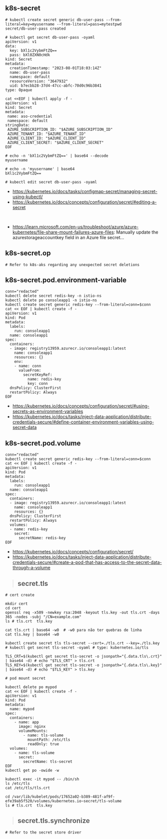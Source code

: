 ## k8s-secret

```
# kubectl create secret generic db-user-pass --from-literal=key=myusername --from-literal=pass=mytestpwd
secret/db-user-pass created

# kubectl get secret db-user-pass -oyaml
apiVersion: v1
data:
  key: bXl1c2VybmFtZQ==
  pass: bXl0ZXN0cHdk
kind: Secret
metadata:
  creationTimestamp: "2023-08-01T18:03:14Z"
  name: db-user-pass
  namespace: default
  resourceVersion: "3647932"
  uid: b7ecbb28-37d4-47cc-abfc-70d0c96b3841
type: Opaque

cat <<EOF | kubectl apply -f -
apiVersion: v1
kind: Secret
metadata:
 name: aso-credential
 namespace: default
stringData:
 AZURE_SUBSCRIPTION_ID: "$AZURE_SUBSCRIPTION_ID"
 AZURE_TENANT_ID: "$AZURE_TENANT_ID"
 AZURE_CLIENT_ID: "$AZURE_CLIENT_ID"
 AZURE_CLIENT_SECRET: "$AZURE_CLIENT_SECRET"
EOF

# echo -n 'bXl1c2VybmFtZQ==' | base64 --decode
myusername

# echo -n 'myusername' | base64
bXl1c2VybmFtZQ==

# kubectl edit secret db-user-pass -oyaml
```

- https://kubernetes.io/docs/tasks/configmap-secret/managing-secret-using-kubectl/
- https://kubernetes.io/docs/concepts/configuration/secret/#editing-a-secret
<br>

- https://learn.microsoft.com/en-us/troubleshoot/azure/azure-kubernetes/file-share-mount-failures-azure-files: Manually update the azurestorageaccountkey field in an Azure file secret...

## k8s-secret.op

```
# Refer to k8s-aks regarding any unexpected secret deletions
```

## k8s-secret.pod.environment-variable

```
conn="redacted"
kubectl delete secret redis-key -n istio-ns
kubectl delete po consoleapp1 -n istio-ns
kubectl create secret generic redis-key --from-literal=conn=$conn
cat << EOF | kubectl create -f -
apiVersion: v1
kind: Pod
metadata:
  labels:
    run: consoleapp1
  name: consoleapp1
spec:
  containers:
  - image: registry13959.azurecr.io/consoleapp1:latest
    name: consoleapp1
    resources: {}
    env:
    - name: conn
      valueFrom:
        secretKeyRef:
          name: redis-key
          key: conn
  dnsPolicy: ClusterFirst
  restartPolicy: Always
EOF
```

- https://kubernetes.io/docs/concepts/configuration/secret/#using-secrets-as-environment-variables
- https://kubernetes.io/docs/tasks/inject-data-application/distribute-credentials-secure/#define-container-environment-variables-using-secret-data

## k8s-secret.pod.volume

```
conn="redacted"
kubectl create secret generic redis-key --from-literal=conn=$conn
cat << EOF | kubectl create -f -
apiVersion: v1
kind: Pod
metadata:
  labels:
    run: consoleapp1
  name: consoleapp1
spec:
  containers:
  - image: registry13959.azurecr.io/consoleapp1:latest
    name: consoleapp1
    resources: {}
  dnsPolicy: ClusterFirst
  restartPolicy: Always
  volumes:
  - name: redis-key
    secret:
      secretName: redis-key
EOF
```

- https://kubernetes.io/docs/concepts/configuration/secret/
- https://kubernetes.io/docs/tasks/inject-data-application/distribute-credentials-secure/#create-a-pod-that-has-access-to-the-secret-data-through-a-volume

> ## secret.tls

```
# cert create

mkdir cert
cd cert
openssl req -x509 -newkey rsa:2048 -keyout tls.key -out tls.crt -days 365 -nodes -subj "/CN=example.com"
ls # tls.crt  tls.key

cat tls.crt | base64 -w0  # -w0 para não ter quebras de linha
cat tls.key | base64 -w0

kubectl create secret tls tls-secret --cert=./tls.crt --key=./tls.key
# kubectl get secret tls-secret -oyaml # type: kubernetes.io/tls

TLS_CRT=$(kubectl get secret tls-secret -o jsonpath="{.data.tls\.crt}" | base64 -d) # echo "$TLS_CRT" > tls.crt
TLS_KEY=$(kubectl get secret tls-secret -o jsonpath="{.data.tls\.key}" | base64 -d) # echo "$TLS_KEY" > tls.key
```

```
# pod mount secret

kubectl delete po mypod
cat << EOF | kubectl create -f -
apiVersion: v1
kind: Pod
metadata:
  name: mypod
spec:
  containers:
    - name: app
      image: nginx
      volumeMounts:
        - name: tls-volume
          mountPath: /etc/tls
          readOnly: true
  volumes:
    - name: tls-volume
      secret:
        secretName: tls-secret
EOF
kubectl get po -owide -w

kubectl exec -it mypod -- /bin/sh
ls /etc/tls
cat /etc/tls/tls.crt

cd /var/lib/kubelet/pods/17652a02-b389-481f-af9f-efe39ab5f520/volumes/kubernetes.io~secret/tls-volume
ls # tls.crt  tls.key
```

> ## secret.tls.synchronize

```
# Refer to the secret store driver
```
